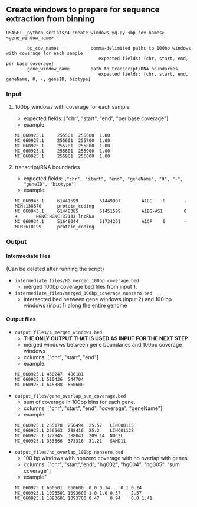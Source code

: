 ## Create windows to prepare for sequence extraction from binning

```
USAGE:  python scripts/4_create_windows_yq.py <bp_cov_names> <gene_window_name>

        bp_cov_names            comma-delimited paths to 100bp windows with coverage for each sample
                                   expected fields: [chr, start, end, per base coverage]
        gene_window_name        path to transcript/RNA boundaries
                                   expected fields: [chr, start, end, geneName, 0, -, geneID, biotype]
```

### Input
1. 100bp windows with coverage for each sample
    - expected fields: ["chr", "start", "end", "per base coverage"]
    - example:
    ```
    NC_060925.1     255501  255600  1.00
    NC_060925.1     255601  255700  1.00
    NC_060925.1     255701  255800  1.00
    NC_060925.1     255801  255900  1.00
    NC_060925.1     255901  256000  1.00
    ```


2. transcript/RNA boundaries
    - expected fields: `["chr", "start", "end", "geneName", "0", "-", "geneID", "biotype"]`
    - example:
    ```
    NC_060943.1     61441599        61449907        A1BG    0       -       MIM:138670      protein_coding
    NC_060943.1     61448385        61451599        A1BG-AS1        0       +       HGNC:HGNC:37133 lncRNA
    NC_060934.1     51648044        51734261        A1CF    0       -       MIM:618199      protein_coding
    ```

### Output
#### Intermediate files
(Can be deleted after running the script)
- `intermediate_files/HG_merged_100bp_coverage.bed` 
    - merged 100bp coverage bed files from input 1.
- `intermediate_files/merged_100bp_coverage.nonzero.bed`
    - intersected bed between gene windows (input 2) and 100 bp windows (input 1) along the entire genome

#### Output files
- `output_files/4_merged_windows.bed`
    - **THE ONLY OUTPUT THAT IS USED AS INPUT FOR THE NEXT STEP**
    - merged windows between gene boundaries and 100bp coverage windows
    - columns: ["chr", "start", "end"]
    - example:
    ```
    NC_060925.1	450247	486181
    NC_060925.1	510436	544704
    NC_060925.1	645388	660600
    ```
- `output_files/gene_overlap_sum_coverage.bed`
    - sum of coverage in 100bp bins for each gene.
    - columns: ["chr", "start", "end", "coverage", "geneName"]
    - example:
    ```
    NC_060925.1	255178	256494	25.57	LINC00115
    NC_060925.1	256563	288416	25.2	LINC01128
    NC_060925.1	372945	388041	209.14	NOC2L
    NC_060925.1	353566	373316	31.21	SAMD11
    ```
- `output_files/no_overlap_100bp.nonzero.bed`
    - 100 bp windows with nonzero coverage with no overlap with genes
    - columns: ["chr", "start","end", "hg002", "hg004", "hg005", "sum coverage"]
    - example"
    ```
    NC_060925.1	660501	660600	0.0	0.14	0.1	0.24
    NC_060925.1	1093501	1093600	1.0	1.0	0.57	2.57
    NC_060925.1	1093601	1093700	0.47	0.94	0.0	1.41
    ```